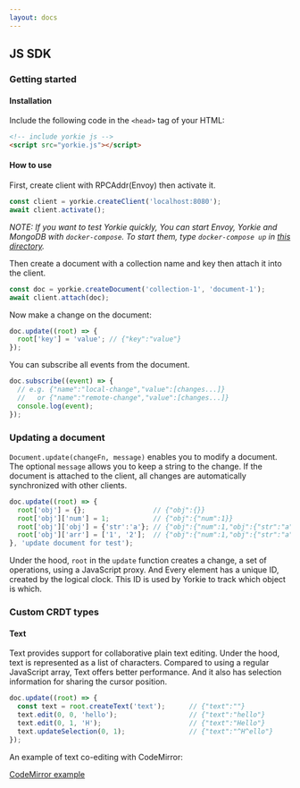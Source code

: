 ```yaml
---
layout: docs
---
```


## JS SDK

### Getting started

#### Installation

Include the following code in the `<head>` tag of your HTML:
```html
<!-- include yorkie js -->
<script src="yorkie.js"></script>
```

#### How to use

First, create client with RPCAddr(Envoy) then activate it.
```javascript
const client = yorkie.createClient('localhost:8080');
await client.activate();
```

*NOTE: If you want to test Yorkie quickly, You can start Envoy, Yorkie and MongoDB with `docker-compose`. To start them, type `docker-compose up` in [this directory](https://github.com/yorkie-team/yorkie-js-sdk/tree/master/docker).*

Then create a document with a collection name and key then attach it into the client.

```javascript
const doc = yorkie.createDocument('collection-1', 'document-1');
await client.attach(doc);
```

Now make a change on the document:
```javascript
doc.update((root) => {
  root['key'] = 'value'; // {"key":"value"}
});
```

You can subscribe all events from the document.
```javascript
doc.subscribe((event) => {
  // e.g. {"name":"local-change","value":[changes...]}
  //   or {"name":"remote-change","value":[changes...]}
  console.log(event);
});
```

### Updating a document

`Document.update(changeFn, message)` enables you to modify a document. The optional `message` allows you to keep a string to the change. If the document is attached to the client, all changes are automatically synchronized with other clients.

```javascript
doc.update((root) => {
  root['obj'] = {};                 // {"obj":{}}
  root['obj']['num'] = 1;           // {"obj":{"num":1}}
  root['obj']['obj'] = {'str':'a'}; // {"obj":{"num":1,"obj":{"str":"a"}}}
  root['obj']['arr'] = ['1', '2'];  // {"obj":{"num":1,"obj":{"str":"a"},"arr":[1,2]}}
}, 'update document for test');
```

Under the hood, `root` in the `update` function creates a change, a set of operations, using a JavaScript proxy. And Every element has a unique ID, created by the logical clock. This ID is used by Yorkie to track which object is which.

### Custom CRDT types

#### Text

Text provides support for collaborative plain text editing. Under the hood, text is represented as a list of characters. Compared to using a regular JavaScript array, Text offers better performance. And it also has selection information for sharing the cursor position.

```javascript
doc.update((root) => {
  const text = root.createText('text');      // {"text":""}
  text.edit(0, 0, 'hello');                  // {"text":"hello"}
  text.edit(0, 1, 'H');                      // {"text":"Hello"}
  text.updateSelection(0, 1);                // {"text":"^H^ello"}
});
```

An example of text co-editing with CodeMirror:

[CodeMirror example](https://github.com/yorkie-team/yorkie-js-sdk/blob/master/dist/index.html)
